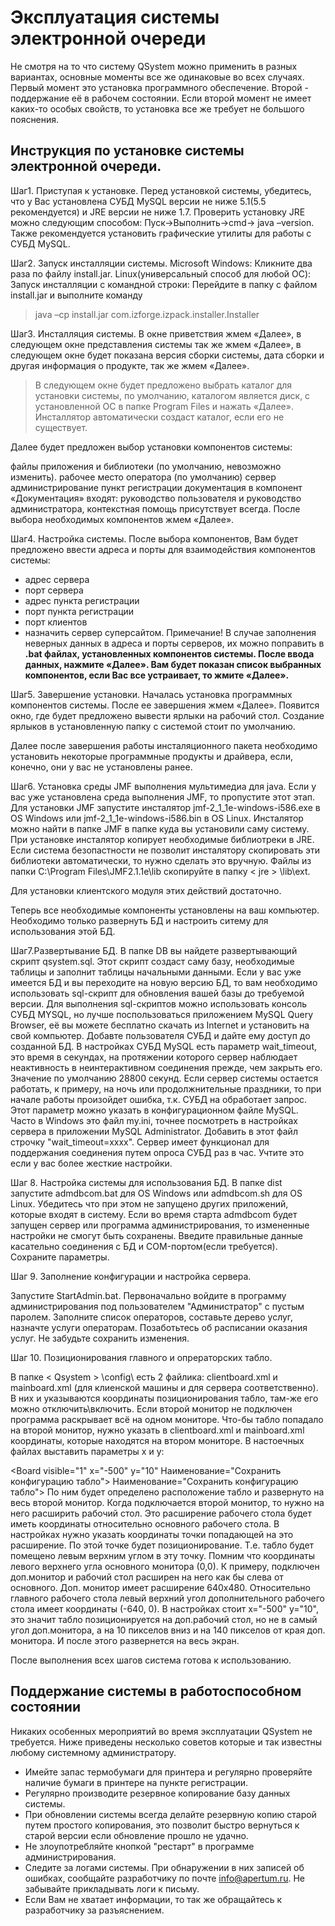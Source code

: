 # Эксплуатация системы электронной очереди #

Не смотря на то что систему QSystem можно применить в разных вариантах, основные моменты все же одинаковые во всех случаях. Первый момент это установка программного обеспечение. Второй - поддержание её в рабочем состоянии. Если второй момент не имеет каких-то особых свойств, то установка все же требует не большого пояснения.

## Инструкция по установке системы электронной очереди. ##

Шаг1. Приступая к установке.
Перед установкой системы, убедитесь, что у Вас установлена СУБД MySQL версии не ниже 5.1(5.5 рекомендуется) и JRE версии не ниже 1.7. Проверить установку JRE можно следующим способом:
Пуск->Выполнить->cmd-> java –version.
Также рекомендуется установить графические утилиты для работы с СУБД MySQL.

Шаг2. Запуск инсталляции системы.
Microsoft Windows:
Кликните два раза по файлу install.jar.
Linux(универсальный способ для любой ОС):
Запуск инсталляции с командной строки:
Перейдите в папку с файлом install.jar и выполните команду
> java –cp install.jar com.izforge.izpack.installer.Installer

Шаг3.  Инсталляция системы.
В окне приветствия жмем «Далее», в следующем окне представления системы так же жмем «Далее», в следующем окне будет показана версия сборки системы, дата сборки и другая информация о продукте, так же жмем «Далее».
> В следующем окне будет предложено выбрать каталог для установки системы, по умолчанию, каталогом является диск, с установленной ОС в папке Program Files и нажать «Далее». Инсталлятор автоматически создаст каталог, если его не существует.

Далее будет предложен выбор установки компонентов системы:

файлы приложения и библиотеки (по умолчанию, невозможно изменить).
рабочее место оператора (по умолчанию)
сервер
администрирование
пункт регистрации
документация в компонент «Документация» входят: руководство пользователя и руководство администратора, контекстная помощь присутствует всегда.
После выбора необходимых компонентов жмем «Далее».

Шаг4. Настройка системы.
После выбора компонентов, Вам будет предложено ввести адреса и порты для взаимодействия компонентов системы:

  * адрес сервера
  * порт сервера
  * адрес пункта регистрации
  * порт пункта регистрации
  * порт клиентов
  * назначить сервер суперсайтом.
Примечание! В случае заполнения неверных данных в адреса и порты серверов, их можно поправить в **.bat файлах, установленных компонентов системы.
После ввода данных, нажмите «Далее». Вам будет показан список выбранных компонентов, если Вас все устраивает, то жмите «Далее».**

Шаг5. Завершение установки.
Началась установка программных компонентов системы. После ее завершения жмем «Далее». Появится окно, где будет предложено вывести ярлыки на рабочий стол. Создание ярлыков в установленную папку с системой стоит по умолчанию.

Далее после завершения работы инсталяционного пакета необходимо установить некоторые программные продукты и драйвера, если, конечно, они у вас не установлены ранее.

Шаг6. Установка среды JMF выполнения мультимедиа для java.
Если у вас уже установлена среда выполнения JMF, то пропустите этот этап.
Для установки JMF запустите инcталятор jmf-2\_1\_1e-windows-i586.exe в OS Windows или jmf-2\_1\_1e-windows-i586.bin в OS Linux. Инсталятор можно найти в папке JMF в папке куда вы установили саму систему. При установке инсталятор копирует необходимые библиотреки в JRE. Если система безопастности не позволит инсталятору скопировать эти библиотеки автоматически, то нужно сделать это вручную. Файлы из папки C:\Program Files\JMF2.1.1e\lib скопируйте в папку < jre > \lib\ext.

Для установки клиентского модуля этих действий достаточно.

Теперь все необходимые компоненты установлены на ваш компьютер. Необходимо только развернуть БД и настроить ситему для использования этой БД.

Шаг7.Развертывание БД.
В папке DB вы найдете развертывающий скрипт qsystem.sql. Этот скрипт создаст саму базу, необходимые таблицы и заполнит таблицы начальными данными. Если у вас уже имеется БД и вы переходите на новую версию БД, то вам необходимо использовать sql-скрипт для обновления вашей базы до требуемой версии. Для выполнения sql-скриптов можно использовать консоль СУБД MYSQL, но лучше поспользоваться приложением MySQL Query Browser, её вы можете бесплатно скачать из Internet и установить на свой компьютер. Добавте пользователя СУБД и дайте ему доступ до созданной БД.
В настройках СУБД MySQL есть параметр wait\_timeout, это время в секундах, на протяжении которого сервер наблюдает неактивность в неинтерактивном соединения прежде, чем закрыть его. Значение по умолчанию 28800 секунд. Если сервер системы остается работать, к примеру, на ночь или продолжнительные праздники, то при начале работы произойдет ошибка, т.к. СУБД на обработает запрос. Этот параметр можно указать в конфигурационном файле MySQL. Часто в Windows это файл my.ini, точнее посмотреть в настройках сервера в приложении MySQL Administrator. Добавить в этот файл строчку "wait\_timeout=хххх". Сервер имеет функционал для поддержания соединения путем опроса СУБД раз в час. Учтите это если у вас более жесткие настройки.

Шаг 8. Настройка системы для использования БД.
В папке dist запустите admdbcom.bat для OS Windows или admdbcom.sh для OS Linux.   Убедитесь что при этом не запущено других приложений, которые входят в систему. Если во время старта admdbcom будет запущен сервер или программа администрирования, то измененные настройки не смогут быть сохранены. Введите правильные данные касательно соединения с БД и COM-портом(если требуется). Сохраните параметры.

Шаг 9. Заполнение конфигурации и настройка сервера.

Запустите StartAdmin.bat. Первоначально войдите в программу администрирования под пользователем "Администратор" с пустым паролем. Заполните список операторов, составьте дерево услуг, назначте услуги операторам. Позаботьтесь об расписании оказания услуг. Не забудьте сохранить изменения.

Шаг 10. Позиционирования главного и опрераторских табло.

В папке < Qsystem > \config\ есть 2 файлика: clientboard.xml и mainboard.xml (для клиенской машины и для сервера соответственно). В них и указываются координаты позиционирования табло, там-же его можно отключить\включить. Если второй монитор не подключен программа раскрывает всё на одном мониторе. Что-бы табло попадало на второй монитор, нужно указать в clientboard.xml и mainboard.xml координаты, которые находятся на втором мониторе. В настоечных файлах выставить параметры х и у:

<Board visible="1" x="-500" y="10" Наименование="Сохранить конфигурацию табло">
Наименование="Сохранить конфигурацию табло">
По ним будет определено расположение табло и развернуто на весь второй монитор. Когда подключается второй монитор, то нужно на него расширить рабочий стол. Это расширение рабочего стола будет иметь координаты относительно основного рабочего стола. В настройках нужно указать координаты точки попадающей на это расширение. По этой точке будет позиционирование. Т.е. табло будет помещено левым верхним углом в эту точку. Помним что координаты левого верхнего угла основного монитора (0,0). К примеру, подключен доп.монитор и рабочий стол расширен на него как бы слева от основного. Доп. монитор имеет расширение 640х480. Относительно главного рабочего стола левый верхний угол дополнительного рабочего стола имеет координаты (-640, 0). В настройках стоит x="-500" y="10", это значит табло позиционируется на доп.рабочий стол, но не в самый угол доп.монитора, а на 10 пикселов вниз и на 140 пикселов от края доп. монитора. И после этого развернется на весь экран.

После выполнения всех шагов система готова к использованию.

## Поддержание системы в работоспособном состоянии ##

Никаких особенных мероприятий во время эксплуатации QSystem не требуется. Ниже приведены несколько советов которые и так известны любому системному администратору.

  * Имейте запас термобумаги для принтера и регулярно проверяйте наличие бумаги в принтере на пункте регистрации.
  * Регулярно производите резервное копирование базу данных системы.
  * При обновлении системы всегда делайте резервную копию старой путем простого копирования, это позволит быстро вернуться к старой версии если обновление прошло не удачно.
  * Не злоупотребляйте кнопкой "рестарт" в программе администрирования.
  * Следите за логами системы. При обнаружении в них записей об ошибках, сообщайте разработчику по почте info@apertum.ru. Не забывайте прикладывать логи к письму.
  * Если Вам не хватает информации, то так же обращайтесь к разработчику за разъяснением.
